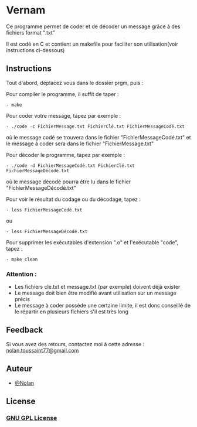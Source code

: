 # Vernam

Ce programme permet de coder et de décoder un message grâce à des fichiers format ".txt"

Il est codé en C et contient un makefile pour faciliter son utilisation(voir instructions ci-dessous)

## Instructions

Tout d'abord, déplacez vous dans le dossier prgm, puis :
	
Pour compiler le programme, il suffit de taper :

	- make

Pour coder votre message, tapez par exemple :

	- ./code -c FichierMessage.txt FichierClé.txt FichierMessageCodé.txt

où le message codé se trouvera dans le fichier "FichierMessageCodé.txt" et le message à coder sera dans le fichier "FichierMessage.txt"

Pour décoder le programme, tapez par exemple :

	- ./code -d FichierMessageCodé.txt FichierClé.txt FichierMessageDécodé.txt
 
où le message décodé pourra être lu dans le fichier "FichierMessageDécodé.txt"

Pour voir le résultat du codage ou du décodage, tapez :

	- less FichierMessageCodé.txt
ou

	- less FichierMessageDécodé.txt

Pour supprimer les exécutables d'extension ".o" et l'exécutable "code", tapez :

	- make clean
 
### Attention : 

- Les fichiers cle.txt et message.txt (par exemple) doivent déjà exister
- Le message doit bien être modifié avant utilisation sur un message précis
- Le message à coder possède une certaine limite, il est donc conseillé de le répartir en plusieurs fichiers s'il est très long

## Feedback

Si vous avez des retours, contactez moi à cette adresse : nolan.toussaint77@gmail.com

## Auteur

- [@Nolan](https://github.com/Naturalhg)

## License

### [GNU GPL License](LICENSE)
